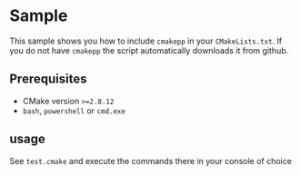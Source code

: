 # Sample

This sample shows you how to include `cmakepp` in your `CMakeLists.txt`. If you do not have `cmakepp` the script automatically downloads it from github.


## Prerequisites

* CMake version `>=2.8.12`
* `bash`, `powershell` or `cmd.exe` 

## usage

See `test.cmake` and execute the commands there in your console of choice
